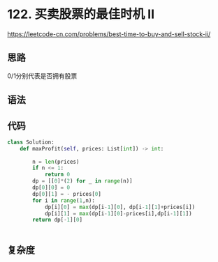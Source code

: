 # 122. 买卖股票的最佳时机 II
https://leetcode-cn.com/problems/best-time-to-buy-and-sell-stock-ii/
## 思路
0/1分别代表是否拥有股票
## 语法

## 代码
```python
class Solution:
    def maxProfit(self, prices: List[int]) -> int:
        
        n = len(prices)
        if n <= 1:
            return 0
        dp = [[0]*(2) for _ in range(n)]
        dp[0][0] = 0 
        dp[0][1] = - prices[0]
        for i in range(1,n):
            dp[i][0] = max(dp[i-1][0], dp[i-1][1]+prices[i])
            dp[i][1] = max(dp[i-1][0]-prices[i],dp[i-1][1])
        return dp[-1][0]
        
```
## 复杂度



